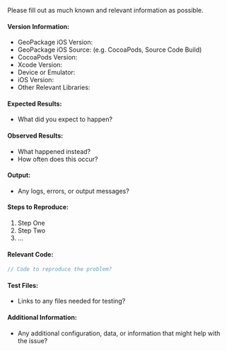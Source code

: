 Please fill out as much known and relevant information as possible.

#### Version Information:

  * GeoPackage iOS Version: 
  * GeoPackage iOS Source: (e.g. CocoaPods, Source Code Build)
  * CocoaPods Version: 
  * Xcode Version: 
  * Device or Emulator: 
  * iOS Version: 
  * Other Relevant Libraries: 

#### Expected Results:

  * What did you expect to happen?

#### Observed Results:

  * What happened instead?
  * How often does this occur?

#### Output:

  * Any logs, errors, or output messages?

#### Steps to Reproduce:

  1. Step One
  2. Step Two
  3. ...

#### Relevant Code:

```objectivec
// Code to reproduce the problem?
```

#### Test Files:

  * Links to any files needed for testing?

#### Additional Information:

  * Any additional configuration, data, or information that might help with the issue?
